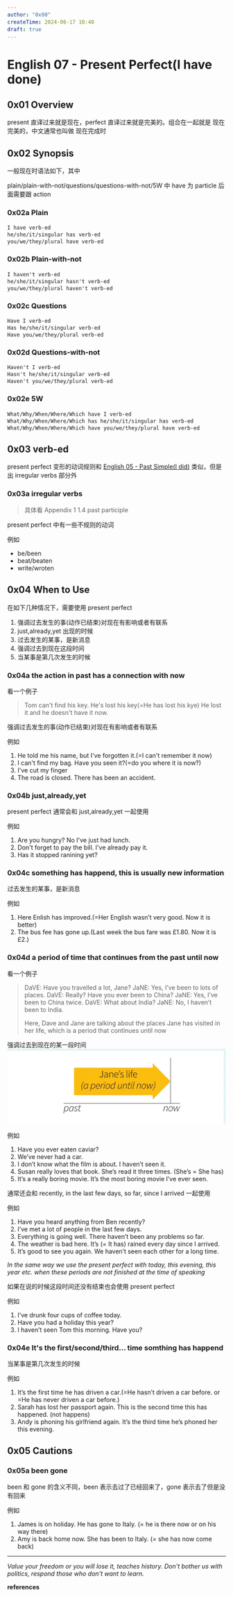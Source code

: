 ```yaml
---
author: "0x00"
createTime: 2024-06-17 10:40
draft: true
---
```


# English 07 - Present Perfect(I have done)

## 0x01 Overview

present 直译过来就是现在，perfect 直译过来就是完美的。组合在一起就是 现在完美的，中文通常也叫做 现在完成时

## 0x02 Synopsis

一般现在时语法如下，其中
 
plain/plain-with-not/questions/questions-with-not/5W 中 have 为 particle 后面需要跟 action

### 0x02a Plain

```
I have verb-ed
he/she/it/singular has verb-ed
you/we/they/plural have verb-ed
```

### 0x02b Plain-with-not

```
I haven't verb-ed
he/she/it/singular hasn't verb-ed
you/we/they/plural haven't verb-ed
```

### 0x02c Questions

```
Have I verb-ed
Has he/she/it/singular verb-ed
Have you/we/they/plural verb-ed
```

### 0x02d Questions-with-not

```
Haven't I verb-ed
Hasn't he/she/it/singular verb-ed
Haven't you/we/they/plural verb-ed
```

### 0x02e 5W

```
What/Why/When/Where/Which have I verb-ed
What/Why/When/Where/Which has he/she/it/singular has verb-ed
What/Why/When/Where/Which have you/we/they/plural have verb-ed
```

## 0x03 verb-ed

present perfect 变形的动词规则和 [English 05 - Past Simple(I did)](English%2005%20-%20Past%20Simple(I%20did).md) 类似，但是出 irregular verbs 部分外

### 0x03a irregular verbs

> 具体看 Appendix 1 1.4 past participle

present perfect 中有一些不规则的动词

例如
- be/been
- beat/beaten
- write/wroten

## 0x04 When to Use

在如下几种情况下，需要使用 present perfect
1. 强调过去发生的事(动作已结束)对现在有影响或者有联系
2. just,already,yet 出现的时候
3. 过去发生的某事，是新消息
4. 强调过去到现在这段时间
5. 当某事是第几次发生的时候

### 0x04a the action in past has a connection with now

看一个例子

> Tom can't find his key.
> He's lost his key(=He has lost his kye)
> He lost it and he doesn't have it now.

强调过去发生的事(动作已结束)对现在有影响或者有联系

例如
1. He told me his name, but I've forgotten it.(=I can't remember it now)
2. I can't find my bag. Have you seen it?(=do you where it is now?)
3. I've cut my finger
4. The road is closed. There has been an accident.

### 0x04b just,already,yet

present perfect 通常会和 just,already,yet 一起使用

例如
1. Are you hungry? No I've just had lunch.
2. Don't forget to pay the bill. I've already pay it.
3. Has it stopped ranining yet?

### 0x04c something has happend, this is usually new information

过去发生的某事，是新消息

例如
1. Here Enlish has improved.(=Her English wasn’t very good. Now it is better)
2. The bus fee has gone up.(Last week the bus fare was £1.80. Now it is £2.)

### 0x04d a period of time that continues from the past until now

看一个例子

> DaVE: Have you travelled a lot, Jane?
  JaNE: Yes, I’ve been to lots of places.
  DaVE: Really? Have you ever been to China?
  JaNE: Yes, I’ve been to China twice.
  DaVE: What about India?
  JaNE: No, I haven’t been to India.
> 
> Here, Dave and Jane are talking about the places Jane
  has visited in her life, which is a period that continues until now

强调过去到现在的某一段时间
![](https://github.com/dhay3/picx-images-hosting/raw/master/20240617/2024-06-17_11-21-56.b8rbk8uz9.webp)

例如
1. Have you ever eaten caviar?
2. We’ve never had a car.
3. I don’t know what the film is about. I haven’t seen it.
4. Susan really loves that book. She’s read it three times. (She’s = She has)
5. It’s a really boring movie. It’s the most boring movie I’ve ever seen.

通常还会和 recently, in the last few days, so far, since I arrived  一起使用

例如
1. Have you heard anything from Ben recently?
2. I’ve met a lot of people in the last few days.
3. Everything is going well. There haven’t been any problems so far.
4. The weather is bad here. It’s (= It has) rained every day since I arrived.
5. It’s good to see you again. We haven’t seen each other for a long time.

*In the same way we use the present perfect with today, this evening, this year etc. when these periods are not finished at the time of speaking*

如果在说的时候这段时间还没有结束也会使用 present perfect

例如
1. I’ve drunk four cups of coffee today.
2. Have you had a holiday this year?
3. I haven’t seen Tom this morning. Have you?

### 0x04e It's the first/second/third... time somthing has happend

当某事是第几次发生的时候

例如
1. It’s the first time he has driven a car.(=He hasn’t driven a car before. or =He has never driven a car before.)
2. Sarah has lost her passport again. This is the second time this has happened. (not happens)
3. Andy is phoning his girlfriend again. It’s the third time he’s phoned her this evening.

## 0x05 Cautions

### 0x05a been gone

been 和 gone 的含义不同，been 表示去过了已经回来了，gone 表示去了但是没有回来

例如
1. James is on holiday. He has gone to Italy. (= he is there now or on his way there)
2. Amy is back home now. She has been to Italy. (= she has now come back)

---
*Value your freedom or you will lose it, teaches history. Don't bother us with politics, respond those who don't want to learn.*

**references**



